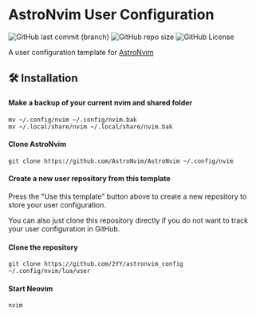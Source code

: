 # AstroNvim User Configuration

![GitHub last commit (branch)](https://img.shields.io/github/last-commit/2YY/astronvim_config/main?style=for-the-badge&logo=github&logoColor=FFFFFF&color=6962AD)
![GitHub repo size](https://img.shields.io/github/repo-size/2YY/astronvim_config?style=for-the-badge&logo=dropbox&logoColor=FFFFFF&color=83C0C1)
![GitHub License](https://img.shields.io/github/license/2YY/astronvim_config?style=for-the-badge&logo=powerpages&logoColor=FFFFFF&color=96E9C6)

A user configuration template for [AstroNvim](https://github.com/AstroNvim/AstroNvim)

## 🛠️ Installation

#### Make a backup of your current nvim and shared folder

```shell
mv ~/.config/nvim ~/.config/nvim.bak
mv ~/.local/share/nvim ~/.local/share/nvim.bak
```

#### Clone AstroNvim

```shell
git clone https://github.com/AstroNvim/AstroNvim ~/.config/nvim
```

#### Create a new user repository from this template

Press the "Use this template" button above to create a new repository to store your user configuration.

You can also just clone this repository directly if you do not want to track your user configuration in GitHub.

#### Clone the repository

```shell
git clone https://github.com/2YY/astronvim_config ~/.config/nvim/lua/user
```

#### Start Neovim

```shell
nvim
```
